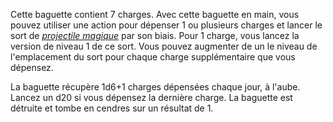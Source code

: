 Cette baguette contient 7 charges. Avec cette baguette en main, vous pouvez utiliser une action pour dépenser 1 ou plusieurs charges et lancer le sort de [_projectile magique_](/grimoire/projectile-magique/) par son biais. Pour 1 charge, vous lancez la version de niveau 1 de ce sort. Vous pouvez augmenter de un le niveau de l'emplacement du sort pour chaque charge supplémentaire que vous dépensez.

La baguette récupère 1d6+1 charges dépensées chaque jour, à l'aube. Lancez un d20 si vous dépensez la dernière charge. La baguette est détruite et tombe en cendres sur un résultat de 1.
